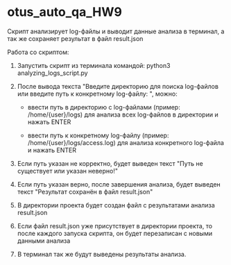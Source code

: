 # otus_auto_qa_HW9

Скрипт анализирует log-файлы и выводит данные анализа в терминал, а так же сохраняет результат в файл result.json


Работа со скриптом:

1) Запустить скрипт из терминала командой: python3 analyzing_logs_script.py
2) После вывода текста "Введите директорию для поиска log-файлов или введите путь к конкретному log-файлу: ", можно:

    - ввести путь в директорию с log-файлами (пример: /home/{user}/logs) для анализа всех log-файлов в директории 
    и нажать ENTER

    - ввести путь к конкретному log-файлу (пример: /home/{user}/logs/access.log) для анализа конкретного log-файла
    и нажать ENTER

3) Если путь указан не корректно, будет выведен текст "Путь не существует или указан неверно!"
4) Если путь указан верно, после завершения анализа, будет выведен текст "Результат сохранён в файл result.json"
5) В директории проекта будет создан файл с результатами анализа result.json
6) Если файл result.json уже присутствует в директории проекта, то после каждого запуска скрипта, он будет перезаписан 
с новыми данными анализа
7) В терминал так же будут выведены результаты анализа.